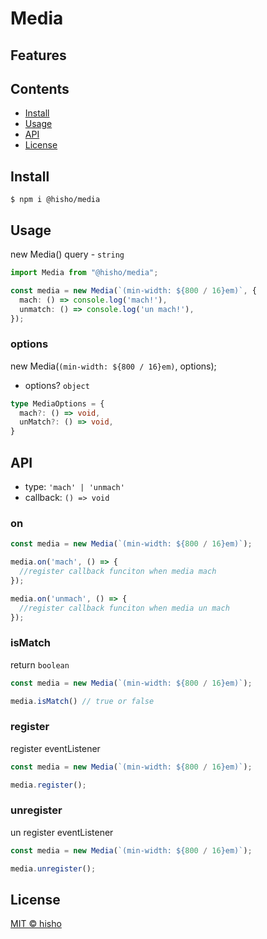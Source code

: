# Media

## Features

## Contents

- [Install](#install)
- [Usage](#usage)
- [API](#api)
- [License](#license)

## Install

```shell script
$ npm i @hisho/media
```

## Usage

new Media()
query - `string`

```typescript
import Media from "@hisho/media";

const media = new Media(`(min-width: ${800 / 16}em)`, {
  mach: () => console.log('mach!'),
  unmatch: () => console.log('un mach!'),
});
```

### options

new Media(`(min-width: ${800 / 16}em)`, options);

- options? `object`   
```typescript
type MediaOptions = {
  mach?: () => void,
  unMatch?: () => void,
}
```

## API

- type: `'mach' | 'unmach'`
- callback: `() => void`

### on
```typescript
const media = new Media(`(min-width: ${800 / 16}em)`);

media.on('mach', () => {
  //register callback funciton when media mach
});

media.on('unmach', () => {
  //register callback funciton when media un mach
});
```

### isMatch
return `boolean`
```typescript
const media = new Media(`(min-width: ${800 / 16}em)`);

media.isMatch() // true or false
```

### register
register eventListener
```typescript
const media = new Media(`(min-width: ${800 / 16}em)`);

media.register();
```

### unregister
un register eventListener
```typescript
const media = new Media(`(min-width: ${800 / 16}em)`);

media.unregister();
```


## License

[MIT © hisho](./LICENSE)
